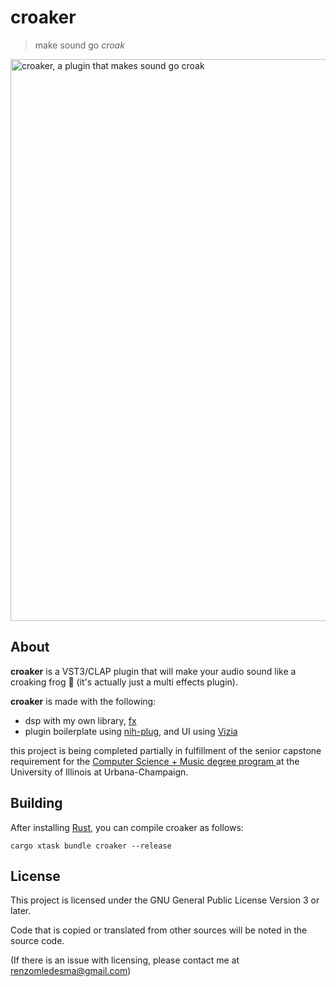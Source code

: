 # croaker

> make sound go _croak_

<img width="899" alt="croaker, a plugin that makes sound go croak" src="https://github.com/renzol2/croaker/assets/55109467/3028d5ca-27b5-4c69-9fb1-c21d42aabd2c">

## About

**croaker** is a VST3/CLAP plugin that will make your audio sound like a croaking frog 🐸 (it's actually just a multi effects plugin).

**croaker** is made with the following:

- dsp with my own library, [fx](https://github.com/renzol2/fx)
- plugin boilerplate using [nih-plug](https://github.com/robbert-vdh/nih-plug), and UI using [Vizia](https://github.com/vizia/vizia)

this project is being completed partially in fulfillment of the senior capstone requirement for the [ Computer Science + Music degree program ](https://music.illinois.edu/admission/undergraduate-programs-and-application/undergraduate-degrees/bachelor-of-science-cs-music/) at the University of Illinois at Urbana-Champaign.

## Building

After installing [Rust](https://rustup.rs/), you can compile croaker as follows:

```shell
cargo xtask bundle croaker --release
```

## License

This project is licensed under the GNU General Public License Version 3 or later.

Code that is copied or translated from other sources will be noted in the source code.

(If there is an issue with licensing, please contact me at renzomledesma@gmail.com)

